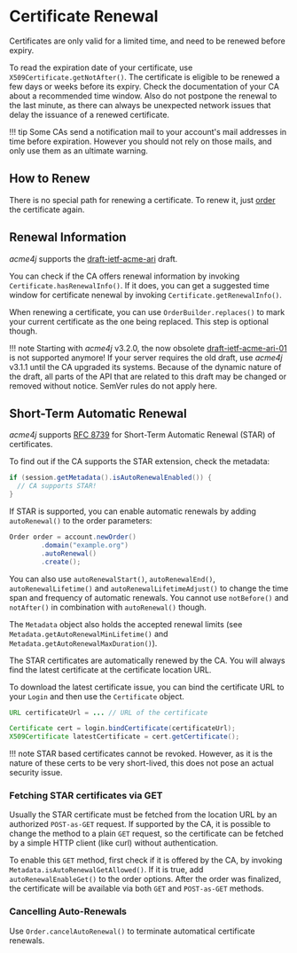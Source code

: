 # Certificate Renewal

Certificates are only valid for a limited time, and need to be renewed before expiry.

To read the expiration date of your certificate, use `X509Certificate.getNotAfter()`. The certificate is eligible to be renewed a few days or weeks before its expiry. Check the documentation of your CA about a recommended time window. Also do not postpone the renewal to the last minute, as there can always be unexpected network issues that delay the issuance of a renewed certificate.

!!! tip
    Some CAs send a notification mail to your account's mail addresses in time before expiration. However you should not rely on those mails, and only use them as an ultimate warning.

## How to Renew

There is no special path for renewing a certificate. To renew it, just [order](order.md) the certificate again.

## Renewal Information

_acme4j_ supports the [draft-ietf-acme-ari](https://www.ietf.org/archive/id/draft-ietf-acme-ari-07.html) draft.

You can check if the CA offers renewal information by invoking `Certificate.hasRenewalInfo()`. If it does, you can get a suggested time window for certificate nenewal by invoking `Certificate.getRenewalInfo()`.

When renewing a certificate, you can use `OrderBuilder.replaces()` to mark your current certificate as the one being replaced. This step is optional though.

!!! note
    Starting with _acme4j_ v3.2.0, the now obsolete [draft-ietf-acme-ari-01](https://www.ietf.org/archive/id/draft-ietf-acme-ari-01.html) is not supported anymore! If your server requires the old draft, use _acme4j_ v3.1.1 until the CA upgraded its systems. Because of the dynamic nature of the draft, all parts of the API that are related to this draft may be changed or removed without notice. SemVer rules do not apply here.

## Short-Term Automatic Renewal

_acme4j_ supports [RFC 8739](https://tools.ietf.org/html/rfc8739) for Short-Term Automatic Renewal (STAR) of certificates.

To find out if the CA supports the STAR extension, check the metadata:

```java
if (session.getMetadata().isAutoRenewalEnabled()) {
  // CA supports STAR!
}
```

If STAR is supported, you can enable automatic renewals by adding `autoRenewal()` to the order parameters:

```java
Order order = account.newOrder()
        .domain("example.org")
        .autoRenewal()
        .create();
```

You can also use `autoRenewalStart()`, `autoRenewalEnd()`, `autoRenewalLifetime()` and `autoRenewalLifetimeAdjust()` to change the time span and frequency of automatic renewals. You cannot use `notBefore()` and `notAfter()` in combination with `autoRenewal()` though.

The `Metadata` object also holds the accepted renewal limits (see `Metadata.getAutoRenewalMinLifetime()` and `Metadata.getAutoRenewalMaxDuration()`).

The STAR certificates are automatically renewed by the CA. You will always find the latest certificate at the certificate location URL.

To download the latest certificate issue, you can bind the certificate URL to your `Login` and then use the `Certificate` object.

```java
URL certificateUrl = ... // URL of the certificate

Certificate cert = login.bindCertificate(certificateUrl);
X509Certificate latestCertificate = cert.getCertificate();
```

!!! note
    STAR based certificates cannot be revoked. However, as it is the nature of these certs to be very short-lived, this does not pose an actual security issue.

### Fetching STAR certificates via GET

Usually the STAR certificate must be fetched from the location URL by an authorized `POST-as-GET` request. If supported by the CA, it is possible to change the method to a plain `GET` request, so the certificate can be fetched by a simple HTTP client (like curl) without authentication.

To enable this `GET` method, first check if it is offered by the CA, by invoking `Metadata.isAutoRenewalGetAllowed()`. If it is true, add `autoRenewalEnableGet()` to the order options. After the order was finalized, the certificate will be available via both `GET` and `POST-as-GET` methods.

### Cancelling Auto-Renewals

Use `Order.cancelAutoRenewal()` to terminate automatical certificate renewals.
